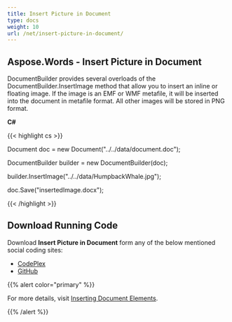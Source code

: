 ```yaml
---
title: Insert Picture in Document
type: docs
weight: 10
url: /net/insert-picture-in-document/
---
```


## **Aspose.Words - Insert Picture in Document**
DocumentBuilder provides several overloads of the DocumentBuilder.InsertImage method that allow you to insert an inline or floating image. If the image is an EMF or WMF metafile, it will be inserted into the document in metafile format. All other images will be stored in PNG format.

**C#**

{{< highlight cs >}}

 Document doc = new Document("../../data/document.doc");

DocumentBuilder builder = new DocumentBuilder(doc);

builder.InsertImage("../../data/HumpbackWhale.jpg");

doc.Save("insertedImage.docx");

{{< /highlight >}}
## **Download Running Code**
Download **Insert Picture in Document** form any of the below mentioned social coding sites:

- [CodePlex](https://asposenpoi.codeplex.com/downloads/get/1475294)
- [GitHub](https://github.com/aspose-words/Aspose.Words-for-.NET/releases/download/Aspose.Words_Features_Missing_in_NPOI_v_1.0/Insert.Picture.in.Word.Document.Aspose.Words.zip)

{{% alert color="primary" %}} 

For more details, visit [Inserting Document Elements](http://www.aspose.com/docs/display/wordsnet/Inserting+Document+Elements).

{{% /alert %}}
